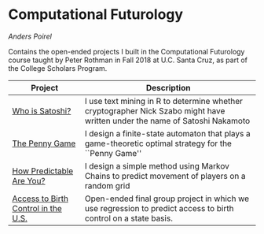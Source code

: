 # Computational Futurology
*Anders Poirel*

Contains the open-ended projects I built in the Computational Futurology course taught by Peter Rothman in Fall 2018 at U.C. Santa Cruz, as part of the College Scholars Program.


| Project | Description |
| --- | --- |
| [Who is Satoshi?](https://github.com/Jswig/Computational-Futurology/blob/master/Who_Is_Satoshi/CRWN88_HW3.pdf) | I use text mining in R to determine whether cryptographer Nick Szabo might have written under the name of Satoshi Nakamoto |
| [The Penny Game]()| I design a finite-state automaton that plays a game-theoretic optimal strategy for the ``Penny Game'' |
| [How Predictable Are You?]() | I design a simple method using Markov Chains to predict movement of players on a random grid 
| [Access to Birth Control in the U.S.](https://drive.google.com/open?id=1DtbDNyi160zuXgVyBocp7d1TX9Zl3crS) | Open-ended final group project in which we use regression to predict access to birth control on a state basis. |

